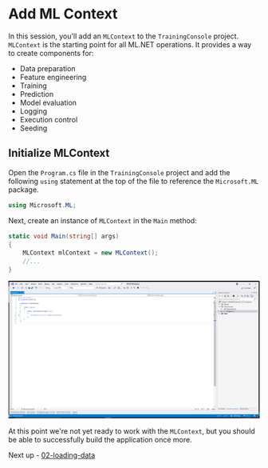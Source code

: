 # Add ML Context

In this session, you'll add an `MLContext` to the `TrainingConsole` project. `MLContext` is the starting point for all ML.NET operations. It provides a way to create components for:

- Data preparation
- Feature engineering
- Training
- Prediction
- Model evaluation
- Logging
- Execution control
- Seeding

## Initialize MLContext

Open the `Program.cs` file in the `TrainingConsole` project and add the following `using` statement at the top of the file to reference the `Microsoft.ML` package.

```csharp
using Microsoft.ML;
```

Next, create an instance of `MLContext` in the `Main` method:

```csharp
static void Main(string[] args)
{
    MLContext mlContext = new MLContext();
    //...
}
```

![Add MLContext](./media/add-ml-context.png)

At this point we're not yet ready to work with the `MLContext`, but you should be able to successfully build the application once more.

Next up - [02-loading-data](02-loading-data.md)

